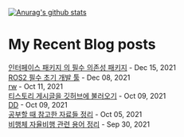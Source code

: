 


[![Anurag's github stats](https://github-readme-stats.vercel.app/api?username=chanwoo99)](https://github.com/anuraghazra/github-readme-stats)

# My Recent Blog posts
<!-- BLOG-POST-LIST:START -->
[인터페이스 패키지 의 필수 의존성 패키지](https://chanwooo.tistory.com/10) - Dec 15, 2021<br>
[ROS2 필수 초기 개발 툴](https://chanwooo.tistory.com/9) - Dec 08, 2021<br>
[rw](https://chanwooo.tistory.com/7) - Oct 11, 2021<br>
[티스토리 게시글을 깃허브에 불러오기](https://chanwooo.tistory.com/6) - Oct 09, 2021<br>
[DD](https://chanwooo.tistory.com/5) - Oct 09, 2021<br>
[공부할 때 참고한 자료들 정리](https://chanwooo.tistory.com/4) - Oct 05, 2021<br>
[비행체 자율비행 관련 용어 정리](https://chanwooo.tistory.com/3) - Sep 30, 2021<br>
<!-- BLOG-POST-LIST:END -->

